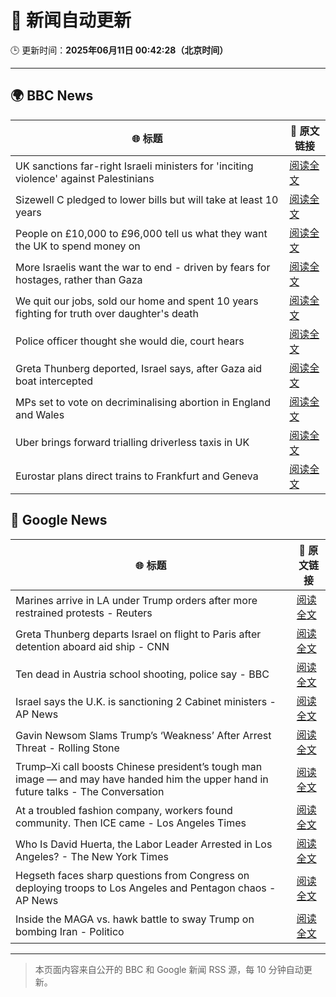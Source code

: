 # 🧠 新闻自动更新

🕒 更新时间：**2025年06月11日 00:42:28（北京时间）**

---

## 🌍 BBC News

| 🌐 标题 | 🔗 原文链接 |
|--------|-------------|
| UK sanctions far-right Israeli ministers for 'inciting violence' against Palestinians | [阅读全文](https://www.bbc.com/news/articles/c8xgk1ek19lo) |
| Sizewell C pledged to lower bills but will take at least 10 years | [阅读全文](https://www.bbc.com/news/articles/c20q918w8vjo) |
| People on £10,000 to £96,000 tell us what they want the UK to spend money on | [阅读全文](https://www.bbc.com/news/articles/c1de612exp4o) |
| More Israelis want the war to end - driven by fears for hostages, rather than Gaza | [阅读全文](https://www.bbc.com/news/articles/cp92egdlp3mo) |
| We quit our jobs, sold our home and spent 10 years fighting for truth over daughter's death | [阅读全文](https://www.bbc.com/news/articles/cdxn5d4dzrwo) |
| Police officer thought she would die, court hears | [阅读全文](https://www.bbc.com/news/articles/cvgdyvr395ro) |
| Greta Thunberg deported, Israel says, after Gaza aid boat intercepted | [阅读全文](https://www.bbc.com/news/articles/c5y264x3nnno) |
| MPs set to vote on decriminalising abortion in England and Wales | [阅读全文](https://www.bbc.com/news/articles/cg5v900v1y6o) |
| Uber brings forward trialling driverless taxis in UK | [阅读全文](https://www.bbc.com/news/articles/cwynm4wl1j7o) |
| Eurostar plans direct trains to Frankfurt and Geneva | [阅读全文](https://www.bbc.com/news/articles/cded0zypxl7o) |

## 📰 Google News

| 🌐 标题 | 🔗 原文链接 |
|--------|-------------|
| Marines arrive in LA under Trump orders after more restrained protests - Reuters | [阅读全文](https://news.google.com/rss/articles/CBMirwFBVV95cUxObXRCVlZXemc2aEp5T1gwNG1lbFk0bkpDWnFpYVdoUjFCNktHUmRsZGxGTDdGTGNDY2RwdjRuRFhHbnd0Uk12SDZ3NmVFdHQ1TEhaMkNpM0YwT2pheU1oZTU5LV9QR3NWQWUxdnA2UHRRSWxOaVU5MXZhZ0JtUXJtY01VNGxUYXlTazZxLVFTZ3dfQkswcnFDVnljTHFEWjR2aDhFZW9MdUJmNkc2LURR?oc=5) |
| Greta Thunberg departs Israel on flight to Paris after detention aboard aid ship - CNN | [阅读全文](https://news.google.com/rss/articles/CBMimAFBVV95cUxPSDRSaG5Ob000WlM5MmRxRjgwVk16M1dqOFQwLS1QWFl0QUwyNEpZMXd3ZGpVX1M3aEdEank5REZYMHUweTFMQkctRUFQbVJsZk9rUVNSNXJzZEpYUDd4dElYeGtDZ0JHanIwekpqWUR3U3BKOGRtVV9KYVBXUmdRVl9vT1plQWFRemNGeHZqel9SNUlXVG9QWNIBngFBVV95cUxPbkxFZTRxQ1AxYVBjN20xNWl5Y0IySUhFdXZTeFJqUFJaTVdhYUVqTTJIb1ZhejM4OENqdkhmMEVWZHFLLWhSaUNtSVJ2bnRWY3V0a2RCbG1Wek5IU0k3YVNFZVNpV0R4dVNKQ3ZKY2lCTFVsVFdaNmt1UUp2RkpnNDBlcFNOeUdtUm1acHBEdnVfZWtBMk1pQUM1cEcyUQ?oc=5) |
| Ten dead in Austria school shooting, police say - BBC | [阅读全文](https://news.google.com/rss/articles/CBMiWkFVX3lxTE5YMkx5WTAtVFFfQW1CTklfNTc3ODlmRGFfWTFic0QtTFgwZkxXQ3BwLXgtWWFnNW9VTlhXTHdpZjZTYzlGWEsxdmlseUtjUno2Sy1XamtwSlVTUdIBX0FVX3lxTE5GLUhHMmpZNXNTeEZlNHRwMVpaSEhsajFwX0lVTUJMZXdxT2FZSzlQV1pwR1VjSnhhcXMxMmx1dndNZnJaZGpCbTByNW9qUUNJZFIyYWNjQUFPMzNVWHNB?oc=5) |
| Israel says the U.K. is sanctioning 2 Cabinet ministers - AP News | [阅读全文](https://news.google.com/rss/articles/CBMirgFBVV95cUxOR1ljbzVDV2dPdHAySHl4RGsxemZQd0VVSGt5NHB2RkZqT1d0ZUh3RjVBeWVSdzlnbXA1dXBKS0RIVDVHS016aGlSSEpoT3NwLXFWdDM0b2xaUTlqaFlqN2JqS3hhMVBvUmxPRUN5bFdQUFE3QzdINTE0SjJzdWdEci1Ka0FzQjV2OVpLMFlVTGF0cUVNNFY3cTFxQXJYQXhlTzktVW5wTmtaLTNMOEE?oc=5) |
| Gavin Newsom Slams Trump’s ‘Weakness’ After Arrest Threat - Rolling Stone | [阅读全文](https://news.google.com/rss/articles/CBMiqwFBVV95cUxNbDUxZ3RnR180VUVUcGs0WHYwajRnWnU2dGRTeHJibjNSeTNtMk42NnpNYUp2aG5HOEVfRDI5WTV0dks3MFJsMlFEa011cklXcGhoQTd2MzFDS05hVDN4NUctdEFqOXZvUmJJLWdCUmJNSVY0d2lSMWZ0dTVuWVc1c0JfSE5aa1l2WVZQa2F4bU03bmFoc3pRakQ3R1NldzV6TUtUODZQWHlrVUE?oc=5) |
| Trump–Xi call boosts Chinese president’s tough man image — and may have handed him the upper hand in future talks - The Conversation | [阅读全文](https://news.google.com/rss/articles/CBMi3gFBVV95cUxPd2FGZ0gxbU1NaHpMeUEzb3ZqM0xrR1pJNWJEbFY3aHNLaDB1MU82ZFdyS09zaE5LdEFsWHZKTGQ3WE54eHJ5Yi1NZzEtZDJqZE42b3B5UE9nTXlEaEJVbUdLdUt5bTczenpRa01JNndYV1U1NC1ZMlQ2aGU0UEJyazljVXRCc1B5X04wbDVMN0ltVUQ4bWRJZkNWUXRWZHp4eHJMbmc1Ym5ja05OZXl0N3A5Mk4zb0tfTHJsdjl5ZGk2SE41UWgyaG5KUF9zdFRPV3BuQjV6SXpOMWdHT1E?oc=5) |
| At a troubled fashion company, workers found community. Then ICE came - Los Angeles Times | [阅读全文](https://news.google.com/rss/articles/CBMingFBVV95cUxQR2VyYmJZRV9ISUJtbHpPeVNkc1NvTVN0ejVYcTVFY2xZa2lCSWsydVNnSmQ5NlprRncxakJYVlZmOUZjS2xtSjZ3ZVRYQlJFb3E5TkI1VW82amtwZEFQNkg0RkFya1kxMGtfODBmamRnNkVhRVBSbUFZUXlQSENQNGFJMHpqemRESWlnaF9PMFJJc1Fqa0xuVG8yV2w2QQ?oc=5) |
| Who Is David Huerta, the Labor Leader Arrested in Los Angeles? - The New York Times | [阅读全文](https://news.google.com/rss/articles/CBMihwFBVV95cUxNekZRV0RzZnRocTdjTy1LeXBXT0ctanN4VklWNHg2LTdseTJyeEtkV0FLTDdhaHJpMjZKVkZ2ZlY5bl9rRjliRFkyYVhDeDhMR3RtRnhlMEJpUl94b2xzX2JvN2ZDZmg1QVZDdjJtYVdxOWU1eUVjUnFValE1aUdISndHT2F0cTg?oc=5) |
| Hegseth faces sharp questions from Congress on deploying troops to Los Angeles and Pentagon chaos - AP News | [阅读全文](https://news.google.com/rss/articles/CBMiowFBVV95cUxOaHNJRHNMaW9uejg3VUhoV0VwcmhoYXFTNnJmUld6M0ZDdHBCOTJmc0Fwdy1SdkpHeXZ1LUp5WE5zbWxheGtPRXBINzlseXpubGxLaTBxUkQ3bHhjVEstbUlZLVgtYUNieW1UVVRjSjNFcTBLZ3RVeE5rVEY4Ui1OSWJ4MU05M3had25XZGc2TFQwaTVZY29ZbURjRkZtbEFuV244?oc=5) |
| Inside the MAGA vs. hawk battle to sway Trump on bombing Iran - Politico | [阅读全文](https://news.google.com/rss/articles/CBMie0FVX3lxTE1hMEhLZDZpM2RkRERmT2thZGRRZzVCaS1rM1Ixc1FvbWhuZVU2b1hCOXkwOG16ZzI4SU91LTE3czExdF91ekRMTnlLQVFYNXBMdzZ0MEtCbzlfcGNSSmI1N21MU2MtT3ZWNGo2SVRvd192SXlsNnN1VUUwQQ?oc=5) |

---
> 本页面内容来自公开的 BBC 和 Google 新闻 RSS 源，每 10 分钟自动更新。